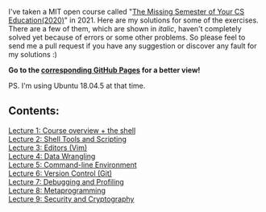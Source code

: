 I've taken a MIT open course called "[The Missing Semester of Your CS Education(2020)](https://missing.csail.mit.edu/)" in 2021. Here are my solutions for some of the exercises. There are a few of them, which are shown in *italic*, haven't completely solved yet because of errors or some other problems. So please feel to send me a pull request if you have any suggestion or discover any fault for my solutions :) 

**Go to the [corresponding GitHub Pages](https://kamanphoebe.github.io/MIT-missing-semester/) for a better view!**

PS. I'm using Ubuntu 18.04.5 at that time.

## Contents:
[Lecture 1: Course overview + the shell](https://kamanphoebe.github.io/MIT-missing-semester/Lecture1.html)\
[Lecture 2: Shell Tools and Scripting](https://kamanphoebe.github.io/MIT-missing-semester/Lecture2.html)\
[Lecture 3: Editors (Vim)](https://kamanphoebe.github.io/MIT-missing-semester/Lecture3.html)\
[Lecture 4: Data Wrangling](https://kamanphoebe.github.io/MIT-missing-semester/Lecture4.html)\
[Lecture 5: Command-line Environment](https://kamanphoebe.github.io/MIT-missing-semester/Lecture5.html)\
[Lecture 6: Version Control (Git)](https://kamanphoebe.github.io/MIT-missing-semester/Lecture6.html)\
[Lecture 7: Debugging and Profiling](https://kamanphoebe.github.io/MIT-missing-semester/Lecture7.html)\
[Lecture 8: Metaprogramming](https://kamanphoebe.github.io/MIT-missing-semester/Lecture8.html)\
[Lecture 9: Security and Cryptography](https://kamanphoebe.github.io/MIT-missing-semester/Lecture9.html)
